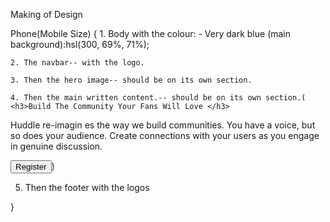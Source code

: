 Making of Design

Phone(Mobile Size) {
    1. Body with the colour: - Very dark blue (main background):hsl(300, 69%, 71%);

    2. The navbar-- with the logo.

    3. Then the hero image-- should be on its own section.

    4. Then the main written content.-- should be on its own section.( <h3>Build The Community Your Fans Will Love </h3>

  <p>Huddle re-imagin es the way we build communities. You have a voice, but so does your audience. 
    Create connections with your users as you engage in genuine discussion. 
   </p>

  <button>Register</button>)


  5. Then the footer with the logos

    

}